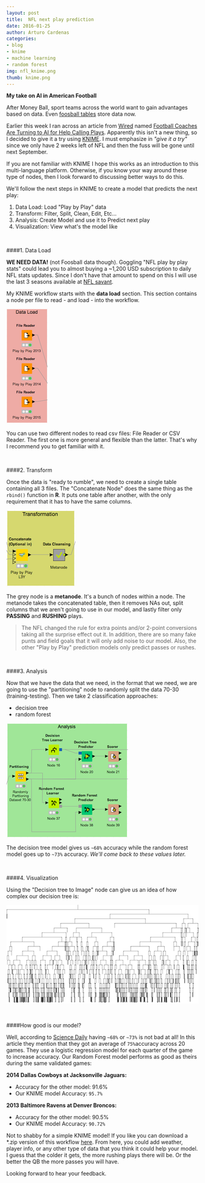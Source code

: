 ```yaml
---
layout: post
title:  NFL next play prediction
date: 2016-01-25
author: Arturo Cardenas
categories:
- blog
- knime
- machine learning
- random forest
img: nfl_knime.png
thumb: knime.png
---
```


**My take on AI in American Football**

After Money Ball, sport teams across the world want to gain advantages based on data. Even [foosball tables](http://digitalfoosball.com/) store data now.


Earlier this week I ran across an article from [Wired](http://www.wired.com) named [Football Coaches Are Turning to AI for Help Calling Plays](http://www.wired.com/2016/01/football-coaches-are-turning-to-ai-for-help-calling-plays?utm_content=bufferc74f9&utm_medium=social&utm_source=linkedin.com&utm_campaign=buffer). Apparently this isn't a new thing, so I decided to give it a try using [KNIME](https://www.knime.org/). I must emphasize in *"give it a try"* since we only have 2 weeks left of NFL and then the fuss will be gone until next September.



If you are not familiar with KNIME I hope this works as an introduction to this multi-language platform. Otherwise, if you know your way around these type of nodes, then I look forward to discussing better ways to do this.  

<!--more-->

We'll follow the next steps in KNIME to create a model that predicts the next play:  

1. Data Load: Load "Play by Play" data
2. Transform: Filter, Split, Clean, Edit, Etc...
3. Analysis: Create Model and use it to Predict next play
4. Visualization: View what's the model like  

<br>

####1. Data Load


**WE NEED DATA!** (not Foosball data though). Goggling "NFL play by play stats" could lead you to almost buying a ~1,200 USD subscription to daily NFL stats updates. Since I don't have that amount to spend on this I will use the last 3 seasons available at [NFL savant](http://nflsavant.com/about.php).  

My KNIME workflow starts with the **data load** section. This section contains a node per file to read - and load - into the workflow. 

![](/figure/source/nfl-next-play-prediction/2016-01-25-nfl-next-play-prediction/data_load.png) 

You can use two different nodes to read csv files: File Reader or CSV Reader. The first one is more general and flexible than the latter. That's why I recommend you to get familiar with it. 

<br>

####2. Transform


Once the data is "ready to rumble", we need to create a single table containing all 3 files. The "Concatenate Node" does the same thing as the `rbind()` function in **R**. It puts one table after another, with the only requirement that it has to have the same columns. 

![](/figure/source/nfl-next-play-prediction/2016-01-25-nfl-next-play-prediction/transformation.png)

The grey node is a **metanode**. It's a bunch of nodes within a node. The metanode takes the concatenated table, then it removes NAs out, split columns that we aren't going to use in our model, and lastly filter only **PASSING** and **RUSHING** plays. 

> The NFL changed the rule for extra points and/or 2-point conversions taking all the surprise effect out it. In addition, there are so many fake punts and field goals that it will only add noise to our model. Also, the other "Play by Play" prediction models only predict passes or rushes.

<br>

####3. Analysis

Now that we have the data that we need, in the format that we need, we are going to use the "partitioning" node to randomly split the data 70-30 (training-testing). Then we take 2 classification approaches: 

 - decision tree
 - random forest

![](/figure/source/nfl-next-play-prediction/2016-01-25-nfl-next-play-prediction/analysis.png)

The decision tree model gives us `~68%` accuracy while the random forest model goes up to `~73%` accuracy. *We'll come back to these values later.*

<br>

####4. Visualization

Using the "Decision tree to Image" node can give us an idea of how complex our decision tree is:

![](/figure/source/nfl-next-play-prediction/2016-01-25-nfl-next-play-prediction/decision_tree_edit.png)


<br>

####How good is our model? 

Well, according to [Science Daily](http://www.sciencedaily.com/releases/2015/08/150812103645.htm) having `~68%` or `~73%` is not bad at all! In this article they mention that they got an average of `75%`accuracy across 20 games. They use a logistic regression model for each quarter of the game to increase accuracy. Our Random Forest model performs as good as theirs during the same validated games:


**2014 Dallas Cowboys at Jacksonville Jaguars:**

- Accuracy for the other model: 91.6%
- Our KNIME model Accuracy: `95.7%`


**2013 Baltimore Ravens at Denver Broncos:**

- Accuracy for the other model: 90.5%
- Our KNIME model Accuracy: `90.72%`


Not to shabby for a simple KNIME model! If you like you can download a *.zip version of this workflow [here](/workflows/NFL_PbP_Prediction.zip). From here, you could add weather, player info, or any other type of data that you think it could help your model. I guess that the colder it gets, the more rushing plays there will be. Or the better the QB the more passes you will have. 

Looking forward to hear your feedback. 


